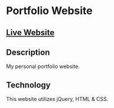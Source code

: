 # Portfolio Website

## **[Live Website](https://laursnow.github.io/Portfolio/ "portfolio")**

## Description

My personal portfolio website.

## Technology

This website utilizes jQuery, HTML & CSS.